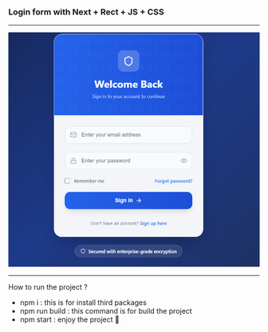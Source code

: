 ### Login form with Next + Rect + JS + CSS

___

![Project Image](public/project-image.png)

___

How to run the project ?
- npm i : this is for install third packages
- npm run build : this command is for build the project
- npm start : enjoy the project 🙂